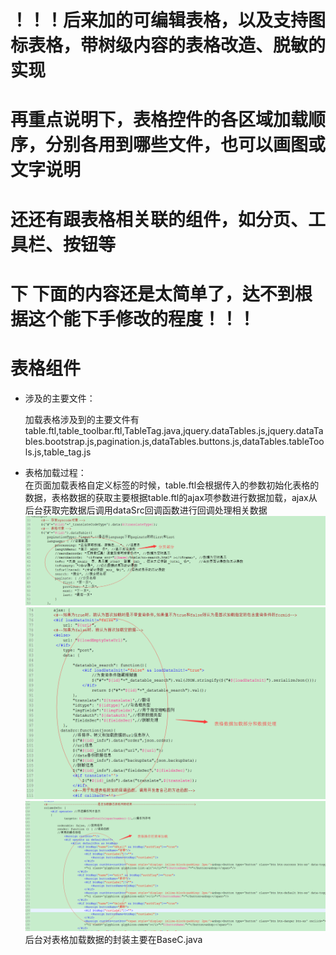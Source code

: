 # ！！！后来加的可编辑表格，以及支持图标表格，带树级内容的表格改造、脱敏的实现

# 再重点说明下，表格控件的各区域加载顺序，分别各用到哪些文件，也可以画图或文字说明

# 还还有跟表格相关联的组件，如分页、工具栏、按钮等

# 下 下面的内容还是太简单了，达不到根据这个能下手修改的程度！！！

# 表格组件

* 涉及的主要文件：

  加载表格涉及到的主要文件有  
  table.ftl,table\_toolbar.ftl,TableTag.java,jquery.dataTables.js,jquery.dataTables.bootstrap.js,pagination.js,dataTables.buttons.js,dataTables.tableTools.js,table\_tag.js

* 表格加载过程：  
  在页面加载表格自定义标签的时候，table.ftl会根据传入的参数初始化表格的数据，表格数据的获取主要根据table.ftl的ajax项参数进行数据加载，ajax从后台获取完数据后调用dataSrc回调函数进行回调处理相关数据  
  ![](/assets/frontDoc_table1.png)  
  ![](/assets/frontDoc_table2.png)  
  ![](/assets/frontDoc_table3.png)  
  后台对表格加载数据的封装主要在BaseC.java



